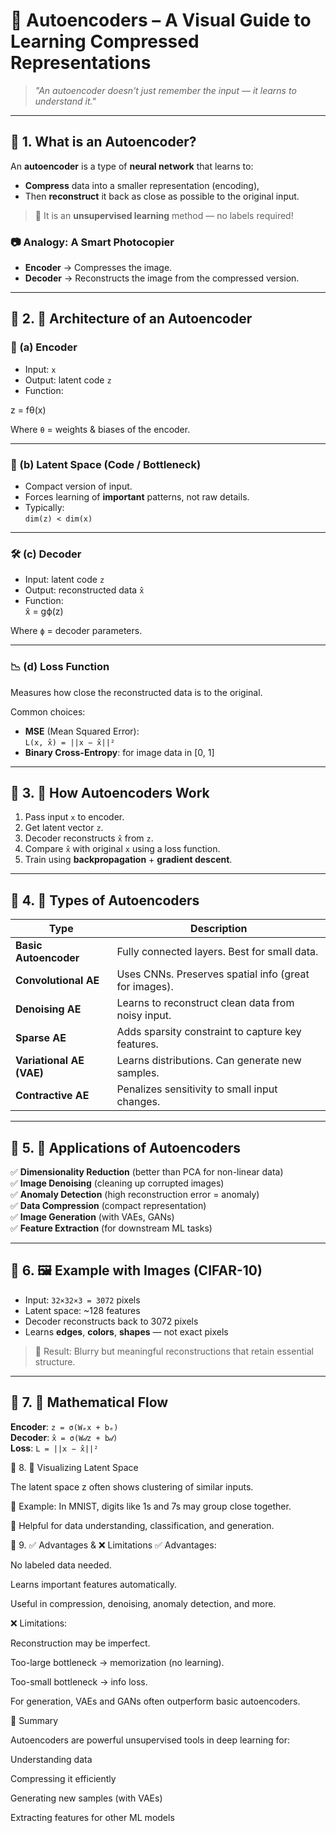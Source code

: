 # 🤖 Autoencoders – A Visual Guide to Learning Compressed Representations

> *"An autoencoder doesn't just remember the input — it learns to understand it."*

---

## 🔹 1. What is an Autoencoder?

An **autoencoder** is a type of **neural network** that learns to:
- **Compress** data into a smaller representation (encoding),
- Then **reconstruct** it back as close as possible to the original input.

> 📌 It is an **unsupervised learning** method — no labels required!

### 📷 Analogy: A Smart Photocopier
- **Encoder** → Compresses the image.
- **Decoder** → Reconstructs the image from the compressed version.

---

## 🔹 2. 🧱 Architecture of an Autoencoder

### 🧩 (a) Encoder
- Input: `x`
- Output: latent code `z`
- Function:  


z = fθ(x)

Where `θ` = weights & biases of the encoder.

---

### 🎯 (b) Latent Space (Code / Bottleneck)
- Compact version of input.
- Forces learning of **important** patterns, not raw details.
- Typically:  
`dim(z) < dim(x)`

---

### 🛠 (c) Decoder
- Input: latent code `z`
- Output: reconstructed data `x̂`
- Function:  
x̂ = gϕ(z)

Where `ϕ` = decoder parameters.

---

### 📉 (d) Loss Function
Measures how close the reconstructed data is to the original.

Common choices:
- **MSE** (Mean Squared Error):  
`L(x, x̂) = ||x − x̂||²`
- **Binary Cross-Entropy**: for image data in [0, 1]

---

## 🔹 3. 🔁 How Autoencoders Work

1. Pass input `x` to encoder.
2. Get latent vector `z`.
3. Decoder reconstructs `x̂` from `z`.
4. Compare `x̂` with original `x` using a loss function.
5. Train using **backpropagation** + **gradient descent**.

---

## 🔹 4. 🧬 Types of Autoencoders

| Type                     | Description |
|--------------------------|-------------|
| **Basic Autoencoder**    | Fully connected layers. Best for small data. |
| **Convolutional AE**     | Uses CNNs. Preserves spatial info (great for images). |
| **Denoising AE**         | Learns to reconstruct clean data from noisy input. |
| **Sparse AE**            | Adds sparsity constraint to capture key features. |
| **Variational AE (VAE)** | Learns distributions. Can generate new samples. |
| **Contractive AE**       | Penalizes sensitivity to small input changes. |

---

## 🔹 5. 🚀 Applications of Autoencoders

✅ **Dimensionality Reduction** (better than PCA for non-linear data)  
✅ **Image Denoising** (cleaning up corrupted images)  
✅ **Anomaly Detection** (high reconstruction error = anomaly)  
✅ **Data Compression** (compact representation)  
✅ **Image Generation** (with VAEs, GANs)  
✅ **Feature Extraction** (for downstream ML tasks)

---

## 🔹 6. 🖼 Example with Images (CIFAR-10)

- Input: `32×32×3 = 3072` pixels
- Latent space: ~128 features
- Decoder reconstructs back to 3072 pixels
- Learns **edges**, **colors**, **shapes** — not exact pixels

> 🎨 Result: Blurry but meaningful reconstructions that retain essential structure.

---

## 🔹 7. 🔣 Mathematical Flow

**Encoder**: `z = σ(Wₑx + bₑ)`  
**Decoder**: `x̂ = σ(W𝒹z + b𝒹)`  
**Loss**: `L = ||x − x̂||²`



🔹 8. 🧭 Visualizing Latent Space

The latent space z often shows clustering of similar inputs.

📍 Example: In MNIST, digits like 1s and 7s may group close together.

📌 Helpful for data understanding, classification, and generation.

🔹 9. ✅ Advantages & ❌ Limitations
✅ Advantages:

No labeled data needed.

Learns important features automatically.

Useful in compression, denoising, anomaly detection, and more.

❌ Limitations:

Reconstruction may be imperfect.

Too-large bottleneck → memorization (no learning).

Too-small bottleneck → info loss.

For generation, VAEs and GANs often outperform basic autoencoders.


📌 Summary

Autoencoders are powerful unsupervised tools in deep learning for:

Understanding data

Compressing it efficiently

Generating new samples (with VAEs)

Extracting features for other ML models
